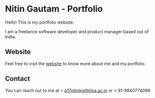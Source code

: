 # Nitin Gautam - Portfolio

Hello! This is my portfolio website.

I am a freelance software developer and product manager based out of India.

## Website

Feel free to visit the [website](https://kakashiorion.github.io/portfolio-website/) to know more about me and my portfolio.

## Contact

You can reach out to me at > p17nitinkg@iima.ac.in or > 91-9840774089

